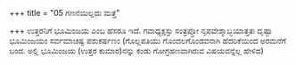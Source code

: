 +++
title = "05 ಗಣನೆಯಿಲ್ಲದು ಮತ್ತೆ"

+++
ಉತ್ತರನಿಗೆ ಭೂಮಿಂಜಯ ಎಂಬ ಹೆಸರೂ ಇದೆ. ಗವಾಧ್ಯಕ್ಷಸ್ತು ಸಂತ್ರಪ್ತೋ ನೃಪವೇಶ್ಮಾಬ್ಭಯಾತ್ತತಃ ದೃಷ್ಟಾ ಭೂಮಿಂಜಯಂ ಸರ್ವಮಾಚಷ್ಟ ಪಶುಕರ್ಷಣಂ (ಗೊಲ್ಲಪತಿಯು ಗೊಂದಲಗೊಂಡವನಾಗಿ ಹೆದರಿಕೆಯಿಂದ ಅರಮನೆಗೆ ಬಂದ. ಅಲ್ಲಿ ಭೂಮಿಂಜಯ (ಉತ್ತರ ಕುಮಾರ)ನನ್ನು ಕಂಡು ಗೋಗ್ರಹಣವಾಗಿರುವ ವಿಷಯವನ್ನೆಲ್ಲ ಹೇಳಿದ)